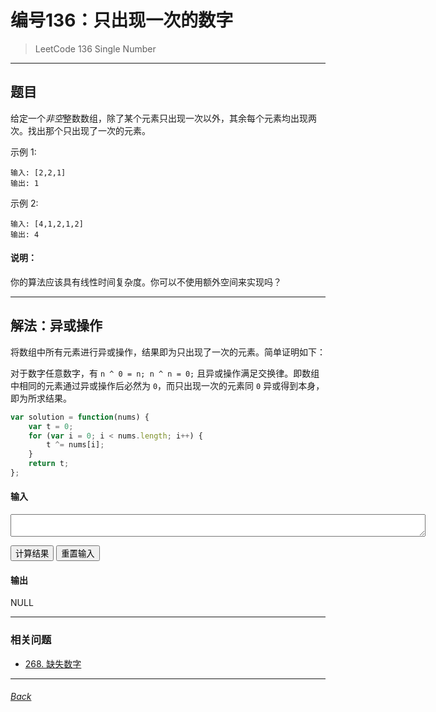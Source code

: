 编号136：只出现一次的数字
=============================

> LeetCode 136 Single Number

*** *** ***

## 题目

给定一个*非空*整数数组，除了某个元素只出现一次以外，其余每个元素均出现两次。找出那个只出现了一次的元素。

示例 1:
```
输入: [2,2,1]
输出: 1
```

示例 2:
```
输入: [4,1,2,1,2]
输出: 4
```

#### 说明：

你的算法应该具有线性时间复杂度。你可以不使用额外空间来实现吗？


*** *** *** ***

## 解法：异或操作

将数组中所有元素进行异或操作，结果即为只出现了一次的元素。简单证明如下：

对于数字任意数字，有 `n ^ 0 = n; n ^ n = 0;` 且异或操作满足交换律。即数组中相同的元素通过异或操作后必然为 `0`，而只出现一次的元素同 `0` 异或得到本身，即为所求结果。

```javascript
var solution = function(nums) {
    var t = 0;
    for (var i = 0; i < nums.length; i++) {
        t ^= nums[i];
    }
    return t;
};
```

#### 输入
<textarea id="problemInput" rows="2" cols="80%"></textarea>

<p></p>
<span>
<button onclick="problemRun('solution', 'problemInput', 'problemOutput')">计算结果</button>
<button class="problemInit" onclick="resetInput('problemInput', '[4,1,2,1,2]')">重置输入</button>
</span>

#### 输出
<p id="problemOutput">NULL</p>

*** *** *** ***

### 相关问题

+ [268. 缺失数字](./268_MissingNumber)


*** *** ***
###### [Back](./index)

<script id="jsSolutions" type="text/javascript">
var solution = function(nums) {
    var t = 0;
    for (var i = 0; i < nums.length; i++) {
        t ^= nums[i];
    }
    return t;
};
</script>

<script id="jsUtils" type="text/javascript">
var utilTrim = function(s) { return s.replace(/(^\s*)|(\s*$)/g, ""); };
var utilIsInt = function(i) { return (typeof i === "number" && i % 1 === 0) }
</script>

<script id="jsInterface" type="text/javascript">
var parseInput = function(lines) {
    var checkNums = function(nums) {
        var h = {}
        for (var i = 0; i < nums.length; i++) {
            if (!utilIsInt(nums[i])) { return false; }
            h[nums[i]] = (nums[i] in h) ? (h[nums[i]] + 1) : (1) ;
        }
        
        var c = 0;
        for (var i = 0; i < nums.length; i++) {
            if (h[nums[i]] == 1) { c += 1; }
            else if (h[nums[i]] == 2) { continue; }
            else { return false; }
        }
        
        return (c == 1) ? true : false;
    };
    
    if (!(lines instanceof Array && lines.length == 1)) { return false; }
    try {
        nums = eval(lines[0]);
    } catch (err) { return false; }
    if (!(nums instanceof Array)) { return false; }
    if (!(nums.length > 0)) { return false; }
    if (!checkNums(nums)) { return false; }
    
    return nums;
};

var resetInput = function(inputName, inputValue) {
    var i = document.getElementById(inputName);
    i.value = inputValue;
};

var formatOutput = function(result) {
    return result;
};

var problemRun = function(solutionName, inputName, outputName) {
    // get input and output element
    var i = document.getElementById(inputName);
    var o = document.getElementById(outputName);
    i.setAttribute("readonly", "readonly");
    
    // parse input
    var args = utilTrim(i.value);
    var lines = args.split("\n");
    var r = parseInput(lines);
    
    // check input
    if (!r) {
        r = "输入错误";
    } else {
        var nums = r;
        
        // execute solution
        var r = eval(solutionName + "(nums);");
        var r = formatOutput(r);
    }
    
    // change output and unlock input
    o.innerText = r;                    // or innerHTML. value is not valid
    i.removeAttribute("readonly");
};

window.onload = function(){
    var targets = document.getElementsByClassName("problemInit");
    for (var i = 0; i < targets.length; i++) {
        targets[i].click();
    }
};

</script>

